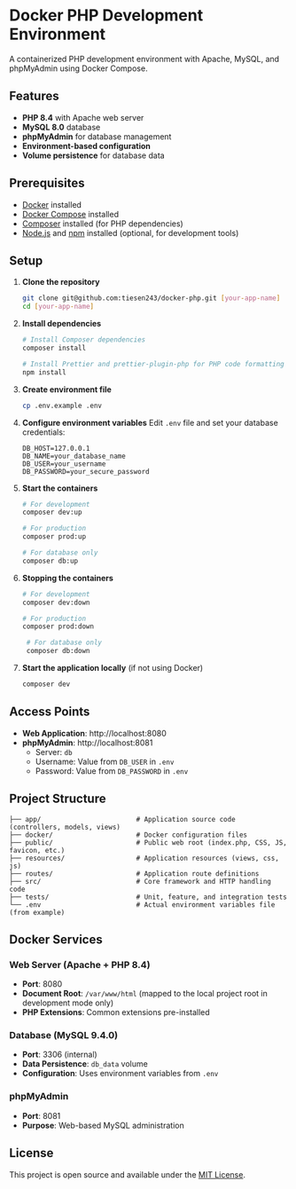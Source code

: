 # Docker PHP Development Environment

A containerized PHP development environment with Apache, MySQL, and phpMyAdmin using Docker Compose.

## Features

- **PHP 8.4** with Apache web server
- **MySQL 8.0** database
- **phpMyAdmin** for database management
- **Environment-based configuration**
- **Volume persistence** for database data

## Prerequisites

- [Docker](https://docs.docker.com/get-docker/) installed
- [Docker Compose](https://docs.docker.com/compose/install/) installed
- [Composer](https://getcomposer.org/download/) installed (for PHP dependencies)
- [Node.js](https://nodejs.org/en/download/) and [npm](https://docs.npmjs.com/downloading-and-installing-node-js-and-npm) installed (optional, for development tools)

## Setup

1. **Clone the repository**

   ```bash
   git clone git@github.com:tiesen243/docker-php.git [your-app-name]
   cd [your-app-name]
   ```

2. **Install dependencies**

   ```bash
   # Install Composer dependencies
   composer install

   # Install Prettier and prettier-plugin-php for PHP code formatting (optional)
   npm install
   ```

3. **Create environment file**

   ```bash
   cp .env.example .env
   ```

4. **Configure environment variables**
   Edit `.env` file and set your database credentials:

   ```env
   DB_HOST=127.0.0.1
   DB_NAME=your_database_name
   DB_USER=your_username
   DB_PASSWORD=your_secure_password
   ```

5. **Start the containers**

   ```bash
   # For development
   composer dev:up

   # For production
   composer prod:up

   # For database only
   composer db:up
   ```

6. **Stopping the containers**

   ```bash
   # For development
   composer dev:down

   # For production
   composer prod:down

    # For database only
    composer db:down
   ```

7. **Start the application locally** (if not using Docker)

   ```bash
   composer dev
   ```

## Access Points

- **Web Application**: http://localhost:8080
- **phpMyAdmin**: http://localhost:8081
  - Server: `db`
  - Username: Value from `DB_USER` in `.env`
  - Password: Value from `DB_PASSWORD` in `.env`

## Project Structure

```plaintext
├── app/                        # Application source code (controllers, models, views)
├── docker/                     # Docker configuration files
├── public/                     # Public web root (index.php, CSS, JS, favicon, etc.)
├── resources/                  # Application resources (views, css, js)
├── routes/                     # Application route definitions
├── src/                        # Core framework and HTTP handling code
├── tests/                      # Unit, feature, and integration tests
└── .env                        # Actual environment variables file (from example)
```

## Docker Services

### Web Server (Apache + PHP 8.4)

- **Port**: 8080
- **Document Root**: `/var/www/html` (mapped to the local project root in development mode only)
- **PHP Extensions**: Common extensions pre-installed

### Database (MySQL 9.4.0)

- **Port**: 3306 (internal)
- **Data Persistence**: `db_data` volume
- **Configuration**: Uses environment variables from `.env`

### phpMyAdmin

- **Port**: 8081
- **Purpose**: Web-based MySQL administration

## License

This project is open source and available under the [MIT License](LICENSE).
